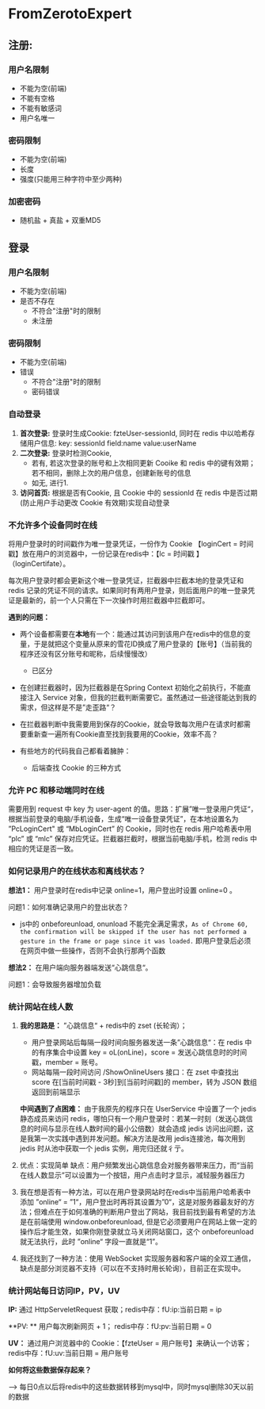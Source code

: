 # FromZerotoExpert

## 注册:
### 用户名限制
+ 不能为空(前端)
+ 不能有空格
+ 不能有敏感词
+ 用户名唯一
### 密码限制
+ 不能为空(前端)
+ 长度
+ 强度(只能用三种字符中至少两种)
### 加密密码
+ 随机盐 + 真盐 + 双重MD5
## 登录
### 用户名限制
+ 不能为空(前端)
+ 是否不存在
    + 不符合"注册"时的限制
    + 未注册
### 密码限制
+ 不能为空(前端)
+ 错误
    + 不符合"注册"时的限制
    + 密码错误
### 自动登录
  1. **首次登录:** 登录时生成Cookie: fzteUser-sessionId, 同时在 redis 中以哈希存储用户信息: key: sessionId field:name value:userName
  2. **二次登录:** 登录时检测Cookie,
     + 若有, 若这次登录的账号和上次相同更新 Cooike 和 redis 中的键有效期；若不相同，删除上次的用户信息，创建新账号的信息
     + 如无, 进行1.
  3. **访问首页:** 根据是否有Cookie, 且 Cookie 中的 sessionId 在 redis 中是否过期(防止用户手动更改 Cookie 有效期)实现自动登录
### 不允许多个设备同时在线
将用户登录时的时间戳作为唯一登录凭证，一份作为 Cookie 【loginCert = 时间戳】放在用户的浏览器中，一份记录在redis中：【lc = 时间戳 】（loginCertifate）。

每次用户登录时都会更新这个唯一登录凭证，拦截器中拦截本地的登录凭证和 redis 记录的凭证不同的请求。如果同时有两用户登录，则后面用户的唯一登录凭证是最新的，前一个人只需在下一次操作时用拦截器中拦截即可。

**遇到的问题：**

+ 两个设备都需要在**本地**有一个：能通过其访问到该用户在redis中的信息的变量，于是就把这个变量从原来的雪花ID换成了用户登录的【账号】（当前我的程序还没有区分账号和昵称，后续慢慢改）
  + 已区分

+ 在创建拦截器时，因为拦截器是在Spring Context 初始化之前执行，不能直接注入 Service 对象，但我的拦截判断需要它。虽然通过一些途径能达到我的需求，但这样是不是”走歪路“？

+ 在拦截器判断中我需要用到保存的Cookie，就会导致每次用户在请求时都需要重新查一遍所有Cookie直至找到我要用的Cookie，效率不高？

+ 有些地方的代码我自己都看着臃肿：
  + 后端查找 Cookie 的三种方式


### 允许 PC 和移动端同时在线
需要用到 request 中 key 为 user-agent 的值。思路：扩展”唯一登录用户凭证“，根据当前登录的电脑/手机设备，生成“唯一设备登录凭证”，在本地设置名为 ”PcLoginCert" 或 “MbLoginCert” 的 Cookie，同时也在 redis 用户哈希表中用 “plc” 或 “mlc” 保存对应凭证。拦截器拦截时，根据当前电脑/手机，检测 redis 中相应的凭证是否一致。

### 如何记录用户的在线状态和离线状态？

**想法1：** 用户登录时在redis中记录 online=1，用户登出时设置 online=0 。

问题1：如何准确记录用户的登出状态？

+ js中的 onbeforeunload, onunload 不能完全满足需求，`As of Chrome 60, the confirmation will be skipped if the user has not performed a gesture in the frame or page since it was loaded.`  即用户登录后必须在网页中做一些操作，否则不会执行那两个函数

**想法2：** 在用户端向服务器端发送“心跳信息“。

问题1：会导致服务器增加负载

### 统计网站在线人数

1. **我的思路是：** ”心跳信息“ + redis中的 zset (长轮询）；

    + 用户登录网站后每隔一段时间向服务器发送一条”心跳信息“：在 redis 中的有序集合中设置 key = oL(onLine)，score = 发送心跳信息时的时间戳，member = 账号。
    + 网站每隔一段时间访问 /ShowOnlineUsers 接口：在 zset 中查找出 score 在[当前时间戳 - 3秒]到[当前时间戳]的 member，转为 JSON 数组返回到前端显示

   **中间遇到了点困难：** 由于我原先的程序只在 UserService 中设置了一个 jedis 静态成员来访问 redis，哪怕只有一个用户登录时：若某一时刻（发送心跳信息的时间与显示在线人数时间的最小公倍数）就会造成 jedis 访问出问题，这是我第一次实践中遇到并发问题。解决方法是改用 jedis连接池，每次用到 jedis 时从池中获取一个 jedis 实例，用完归还就彳亍。

2. 优点：实现简单
   缺点：用户频繁发出心跳信息会对服务器带来压力，而“当前在线人数显示”可以设置为一个按钮，用户点击时才显示，减轻服务器压力

3. 我在想是否有一种方法，可以在用户登录网站时在redis中当前用户哈希表中添加 ”online“ = ”1“，用户登出时再将其设置为”0“，这是对服务器最友好的方法；但难点在于如何准确的判断用户登出了网站，我目前找到最有希望的方法是在前端使用 window.onbeforeunload, 但是它必须要用户在网站上做一定的操作后才能生效，如果你刚登录就立马关闭网站窗口，这个 onbeforeunload 就无法执行，此时 ”online“ 字段一直就是“1”。

4. 我还找到了一种方法：使用 WebSocket 实现服务器和客户端的全双工通信，缺点是部分浏览器不支持（可以在不支持时用长轮询），目前正在实现中。

### 统计网站每日访问IP，PV，UV

**IP:** 通过 HttpServeletRequest 获取；redis中存：fU:ip:当前日期 = ip

**PV: ** 用户每次刷新网页 + 1； redis中存：fU:pv:当前日期 = 0

**UV：** 通过用户浏览器中的 Cookie：【fzteUser = 用户账号】来确认一个访客；redis中存：fU:uv:当前日期 = 用户账号

**如何将这些数据保存起来？** 

--> 每日0点以后将redis中的这些数据转移到mysql中，同时mysql删除30天以前的数据





